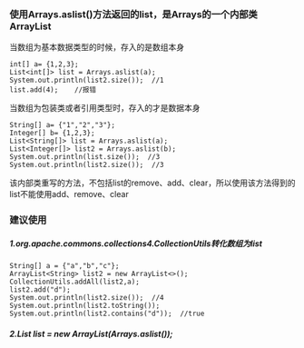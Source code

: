 ### 使用Arrays.aslist()方法返回的list，是Arrays的一个内部类ArrayList
当数组为基本数据类型的时候，存入的是数组本身

```
int[] a= {1,2,3};
List<int[]> list = Arrays.aslist(a);
System.out.println(list2.size());  //1
list.add(4);    //报错
```
当数组为包装类或者引用类型时，存入的才是数据本身

```
String[] a= {"1","2","3"};
Integer[] b= {1,2,3};
List<String[]> list = Arrays.aslist(a);
List<Integer[]> list2 = Arrays.aslist(b);
System.out.println(list.size());  //3
System.out.println(list2.size());  //3
```


该内部类重写的方法，不包括list的remove、add、clear，所以使用该方法得到的list不能使用add、remove、clear

### 建议使用
##### 1.org.apache.commons.collections4.CollectionUtils转化数组为list


```
String[] a = {"a","b","c"};
ArrayList<String> list2 = new ArrayList<>();
CollectionUtils.addAll(list2,a);
list2.add("d");
System.out.println(list2.size());  //4
System.out.println(list2.toString()); 
System.out.println(list2.contains("d"));  //true
```
##### 2.List list = new ArrayList(Arrays.aslist());